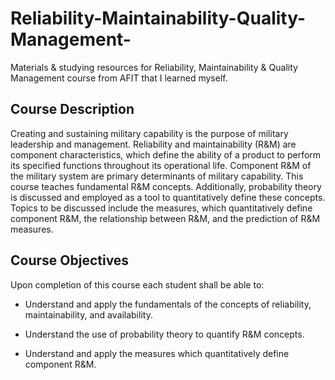# Reliability-Maintainability-Quality-Management-
Materials &amp; studying resources for Reliability, Maintainability &amp; Quality Management course from AFIT that I learned myself.

Course Description
------------------

Creating and sustaining military capability is the purpose of military leadership and management. Reliability and maintainability (R&M) are component characteristics, which define the ability of a product to perform its specified functions throughout its operational life. Component R&M of the military system are primary determinants of military capability. This course teaches fundamental R&M concepts. Additionally, probability theory is discussed and employed as a tool to quantitatively define these concepts. Topics to be discussed include the measures, which quantitatively define component R&M, the relationship between R&M, and the prediction of R&M measures.

Course Objectives
-----------------

Upon completion of this course each student shall be able to:

-   Understand and apply the fundamentals of the concepts of reliability, maintainability, and availability.

-   Understand the use of probability theory to quantify R&M concepts.

-   Understand and apply the measures which quantitatively define component R&M.

